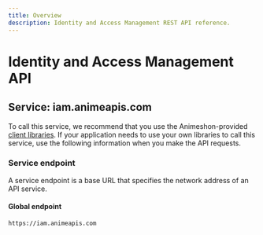 ```yaml
---
title: Overview
description: Identity and Access Management REST API reference.
---
```


# Identity and Access Management API

## Service: iam.animeapis.com

To call this service, we recommend that you use the Animeshon-provided [client libraries](/libraries/welcome). If your application needs to use your own libraries to call this service, use the following information when you make the API requests.

### Service endpoint

A service endpoint is a base URL that specifies the network address of an API service. 

#### Global endpoint

`https://iam.animeapis.com`
